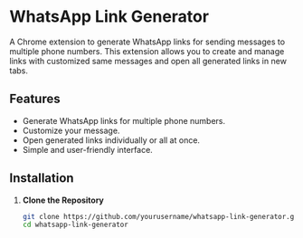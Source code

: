 # WhatsApp Link Generator

A Chrome extension to generate WhatsApp links for sending messages to multiple phone numbers. This extension allows you to create and manage links with customized same messages and open all generated links in new tabs.

## Features

- Generate WhatsApp links for multiple phone numbers.
- Customize your message.
- Open generated links individually or all at once.
- Simple and user-friendly interface.

## Installation

1. **Clone the Repository**

   ```bash
   git clone https://github.com/yourusername/whatsapp-link-generator.git
   cd whatsapp-link-generator
